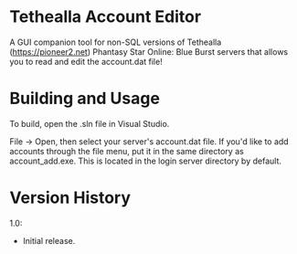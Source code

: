 # Tethealla Account Editor
A GUI companion tool for non-SQL versions of Tethealla (https://pioneer2.net) Phantasy Star Online: Blue Burst servers that allows you to read and edit the account.dat file! 

# Building and Usage
To build, open the .sln file in Visual Studio.

File -> Open, then select your server's account.dat file. If you'd like to add accounts through the file menu, put it in the same directory as account_add.exe. This is located in the login server directory by default.

# Version History
1.0:
- Initial release.
